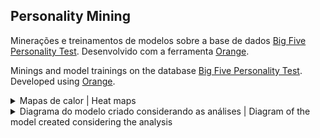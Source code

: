 Personality Mining
---

Minerações e treinamentos de modelos sobre a base de dados [Big Five Personality Test](https://www.kaggle.com/tunguz/big-five-personality-test). Desenvolvido com a ferramenta [Orange](https://github.com/biolab/orange3).

Minings and model trainings on the database [Big Five Personality Test](https://www.kaggle.com/tunguz/big-five-personality-test). Developed using [Orange](https://github.com/biolab/orange3).

<details>
  <summary>Mapas de calor | Heat maps</summary>
  
![image](https://user-images.githubusercontent.com/28473494/146204931-f094a766-ace2-4970-8109-0c54d2d7ff1d.png)
  
![image](https://user-images.githubusercontent.com/28473494/146204275-a0195f5b-ebf9-40cb-8627-a2840084fdfb.png)

</details>

<details>
  <summary>Diagrama do modelo criado considerando as análises | Diagram of the model created considering the analysis</summary>
  
![image](https://user-images.githubusercontent.com/28473494/146203210-241c365f-8af4-4d70-bbe3-183c8fc37df4.png)

</details>
